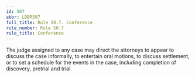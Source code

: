 ```yaml
---
id: 507
abbr: LDBR507
full_title: Rule 50.7. Conference
rule_number: Rule 50.7
rule_title: Conference
---
```


The judge assigned to any case may direct the attorneys to appear to discuss the case
informally, to entertain oral motions, to discuss settlement, or to set a schedule for the events in the
case, including completion of discovery, pretrial and trial.